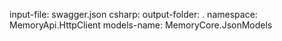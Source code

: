 ﻿input-file: swagger.json
csharp:
  output-folder: .
  namespace: MemoryApi.HttpClient
models-name: MemoryCore.JsonModels